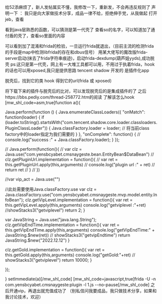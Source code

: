给52添麻烦了，新人发帖属实不懂，我修改一下，重新发，不会再违反规则了
声明一下 ： 我只是向大家做技术分享，成品一律不给，拒绝伸手党，从我做起
打开jeb，查看

看到java层熟悉的函数，可以猜测是第一代壳了
查看so的名字，可以知道加了通付盾的壳了，查看so里面的内容

可以看到加了混淆和frida的检验，一旦运行frida就退出，（目前主流的检测frida的手段是map中检测libfrida的存在和dbus信号）
用某大佬写的魔改版frida-server启动(抹去了frida字符串痕迹)，启动frida-dexdump(葫芦娃yyds),成功脱壳
ps:这只是第一代壳，网上有一大堆工具都可以用，不用过于执着frida，hook的话也可以用xposed,我只是提供思路
tencent shadow 开发的 是插件化app
 
脱壳后，找到它的类
hook 得到它的url(frida 或 xposed)

将下载下来的插件与脱壳后的比对，可以发现脱壳后的是集成插件的了
之后https://bbs.pediy.com/thread-258772.htm的阅读 了解该怎么hook
[mw_shl_code=asm,true]function a(){

Java.perform(function () {
Java.enumerateClassLoaders({
"onMatch": function(loader) {
if (loader.toString().startsWith("com.tencent.shadow.core.loader.classloaders.PluginClassLoader")) {
Java.classFactory.loader = loader; // 将当前class factory中的loader指定为我们需要的
}
},
"onComplete": function() {
// console.log("success :" + Java.classFactory.loader);
}
});

// Java.perform(function(){
// var clz = Java.use("com.yensbcyabet.cmsnaygeste.bean.EntityBean$DataBean")
// clz.getPluginUrl.implementation = function(){
// var ret = this.getPluginUrl.apply(this,arguments)
// console.log("plugin url :" + ret)
// return ret
// }
// })

//var vip_act = Java.use("")

//此处需要使用Java.classFactory.use
var clz = Java.classFactory.use("com.yensbcyabet.cmsnaygeste.mvp.model.entity.InfoBean");
clz.getVipLevel.implementation = function(){
var ret = this.getVipLevel.apply(this,arguments)
console.log("getviplevel :"+ret)
//showStacks3("getviplevel")
return 2;
}



var JavaString = Java.use("java.lang.String");
clz.getVipEndTime.implementation = function(){
var ret = this.getVipEndTime.apply(this,arguments)
console.log("getVipEndTime:" + JavaString.$new(ret))
// showStacks3("getvipEndtime")
return JavaString.$new("2022.12.12")
}

clz.getGold.implementation = function(){
var ret = this.getGold.apply(this,arguments)
console.log("getGold:"+ret)
// showStacks3("getviplevel")
return 10000;
}


});


}
setImmediate(a)[/mw_shl_code]
[mw_shl_code=javascript,true]frida -U -n com.yensbcyabet.cmsnaygeste:plugin -l 1.js --no-pause[/mw_shl_code]
之后开通vip，再退出就充值成功了
（别私信问我要成品，我只做技术分享，如果和我讨论技术，欢迎）
